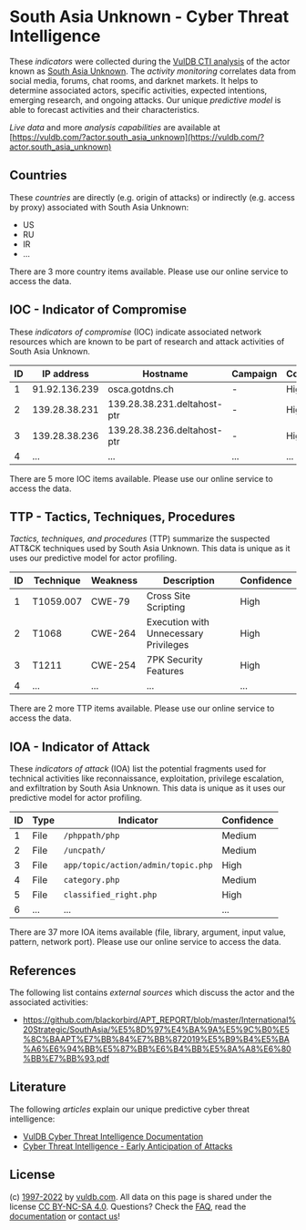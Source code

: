 # South Asia Unknown - Cyber Threat Intelligence

These _indicators_ were collected during the [VulDB CTI analysis](https://vuldb.com/?kb.cti) of the actor known as [South Asia Unknown](https://vuldb.com/?actor.south_asia_unknown). The _activity monitoring_ correlates data from social media, forums, chat rooms, and darknet markets. It helps to determine associated actors, specific activities, expected intentions, emerging research, and ongoing attacks. Our unique _predictive model_ is able to forecast activities and their characteristics.

_Live data_ and more _analysis capabilities_ are available at [https://vuldb.com/?actor.south_asia_unknown](https://vuldb.com/?actor.south_asia_unknown)

## Countries

These _countries_ are directly (e.g. origin of attacks) or indirectly (e.g. access by proxy) associated with South Asia Unknown:

* US
* RU
* IR
* ...

There are 3 more country items available. Please use our online service to access the data.

## IOC - Indicator of Compromise

These _indicators of compromise_ (IOC) indicate associated network resources which are known to be part of research and attack activities of South Asia Unknown.

ID | IP address | Hostname | Campaign | Confidence
-- | ---------- | -------- | -------- | ----------
1 | 91.92.136.239 | osca.gotdns.ch | - | High
2 | 139.28.38.231 | 139.28.38.231.deltahost-ptr | - | High
3 | 139.28.38.236 | 139.28.38.236.deltahost-ptr | - | High
4 | ... | ... | ... | ...

There are 5 more IOC items available. Please use our online service to access the data.

## TTP - Tactics, Techniques, Procedures

_Tactics, techniques, and procedures_ (TTP) summarize the suspected ATT&CK techniques used by South Asia Unknown. This data is unique as it uses our predictive model for actor profiling.

ID | Technique | Weakness | Description | Confidence
-- | --------- | -------- | ----------- | ----------
1 | T1059.007 | CWE-79 | Cross Site Scripting | High
2 | T1068 | CWE-264 | Execution with Unnecessary Privileges | High
3 | T1211 | CWE-254 | 7PK Security Features | High
4 | ... | ... | ... | ...

There are 2 more TTP items available. Please use our online service to access the data.

## IOA - Indicator of Attack

These _indicators of attack_ (IOA) list the potential fragments used for technical activities like reconnaissance, exploitation, privilege escalation, and exfiltration by South Asia Unknown. This data is unique as it uses our predictive model for actor profiling.

ID | Type | Indicator | Confidence
-- | ---- | --------- | ----------
1 | File | `/phppath/php` | Medium
2 | File | `/uncpath/` | Medium
3 | File | `app/topic/action/admin/topic.php` | High
4 | File | `category.php` | Medium
5 | File | `classified_right.php` | High
6 | ... | ... | ...

There are 37 more IOA items available (file, library, argument, input value, pattern, network port). Please use our online service to access the data.

## References

The following list contains _external sources_ which discuss the actor and the associated activities:

* https://github.com/blackorbird/APT_REPORT/blob/master/International%20Strategic/SouthAsia/%E5%8D%97%E4%BA%9A%E5%9C%B0%E5%8C%BAAPT%E7%BB%84%E7%BB%872019%E5%B9%B4%E5%BA%A6%E6%94%BB%E5%87%BB%E6%B4%BB%E5%8A%A8%E6%80%BB%E7%BB%93.pdf

## Literature

The following _articles_ explain our unique predictive cyber threat intelligence:

* [VulDB Cyber Threat Intelligence Documentation](https://vuldb.com/?kb.cti)
* [Cyber Threat Intelligence - Early Anticipation of Attacks](https://www.scip.ch/en/?labs.20201022)

## License

(c) [1997-2022](https://vuldb.com/?kb.changelog) by [vuldb.com](https://vuldb.com/?kb.about). All data on this page is shared under the license [CC BY-NC-SA 4.0](https://creativecommons.org/licenses/by-nc-sa/4.0/). Questions? Check the [FAQ](https://vuldb.com/?kb.faq), read the [documentation](https://vuldb.com/?kb) or [contact us](https://vuldb.com/?contact)!
